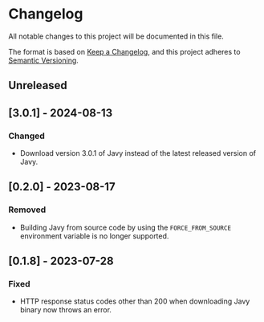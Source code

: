 # Changelog

All notable changes to this project will be documented in this file.

The format is based on [Keep a Changelog](https://keepachangelog.com/en/1.0.0/),
and this project adheres to [Semantic Versioning](https://semver.org/spec/v2.0.0.html).

## Unreleased

## [3.0.1] - 2024-08-13

### Changed

- Download version 3.0.1 of Javy instead of the latest released version of Javy.

## [0.2.0] - 2023-08-17

### Removed

- Building Javy from source code by using the `FORCE_FROM_SOURCE` environment variable is no longer supported.

## [0.1.8] - 2023-07-28

### Fixed

- HTTP response status codes other than 200 when downloading Javy binary now throws an error.
